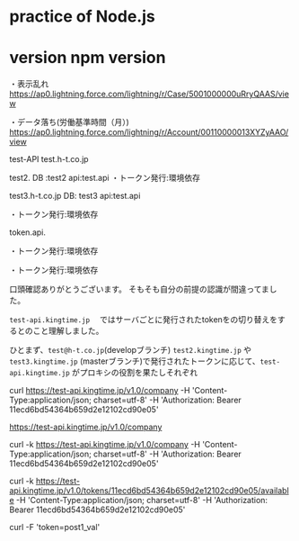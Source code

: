 # practice of Node.js

# version npm version

・表示乱れ
https://ap0.lightning.force.com/lightning/r/Case/5001000000uRryQAAS/view

・データ落ち(労働基準時間（月）)
https://ap0.lightning.force.com/lightning/r/Account/00110000013XYZyAAO/view



test-API
test.h-t.co.jp


test2.
DB :test2
api:test.api
・トークン発行:環境依存

test3.h-t.co.jp
DB: test3
api:test.api

・トークン発行:環境依存

token.api.

・トークン発行:環境依存

・トークン発行:環境依存

口頭確認ありがとうございます。
そもそも自分の前提の認識が間違ってました。

`test-api.kingtime.jp` 　ではサーバごとに発行されたtokenをの切り替えをするとのこと理解しました。

ひとまず、`test@h-t.co.jp`(developブランチ) `test2.kingtime.jp`  や `test3.kingtime.jp` (masterブランチ)で発行されたトークンに応じて、`test-api.kingtime.jp` がプロキシの役割を果たしそれぞれ



curl https://test-api.kingtime.jp/v1.0/company -H 'Content-Type:application/json; charset=utf-8' -H 'Authorization: Bearer 11ecd6bd54364b659d2e12102cd90e05'

https://test-api.kingtime.jp/v1.0/company

curl -k https://test-api.kingtime.jp/v1.0/company -H 'Content-Type:application/json; charset=utf-8' -H 'Authorization: Bearer 11ecd6bd54364b659d2e12102cd90e05'

curl -k https://test-api.kingtime.jp/v1.0/tokens/11ecd6bd54364b659d2e12102cd90e05/available -H 'Content-Type:application/json; charset=utf-8' -H 'Authorization: Bearer 11ecd6bd54364b659d2e12102cd90e05'

curl -F 'token=post1_val'
